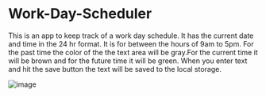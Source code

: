 # Work-Day-Scheduler

This is an app to keep track of a work day schedule. It has the current date and time in the 24 hr format. It is for between the hours of 9am to 5pm. For the past time the color of the the text area will be gray.For the current time it will be brown and for the future time it will be green. When you enter text and hit the save button  the text will be saved to the local storage.  

![image](https://user-images.githubusercontent.com/121248438/222921646-57ba8b1b-ff5a-48d1-a447-af68284e487a.png)






